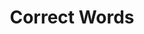 ---
types: "word"

title: "Correct Words"

categories: ['']

tags: ['Correct', 'Words']

arabic: ['كلمات صحيحة']

publishers: ['خوارزميات الذكاء الاصطناعي في تحليل النص العربي']

types: "word"

slug: ""
---